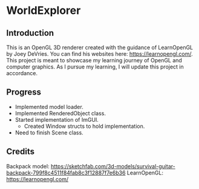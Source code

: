 # WorldExplorer
## Introduction
This is an OpenGL 3D renderer created with the guidance of LearnOpenGL by Joey DeVries. You can find his websites here: https://learnopengl.com/.
This project is meant to showcase my learning journey of OpenGL and computer graphics. As I pursue my learning, I will update this project in accordance.

## Progress
- Implemented model loader.
- Implemented RenderedObject class.
- Started implementation of ImGUI.
   - Created Window structs to hold implementation.
- Need to finish Scene class.


## Credits
Backpack model: https://sketchfab.com/3d-models/survival-guitar-backpack-799f8c4511f84fab8c3f12887f7e6b36
LearnOpenGL: https://learnopengl.com/
